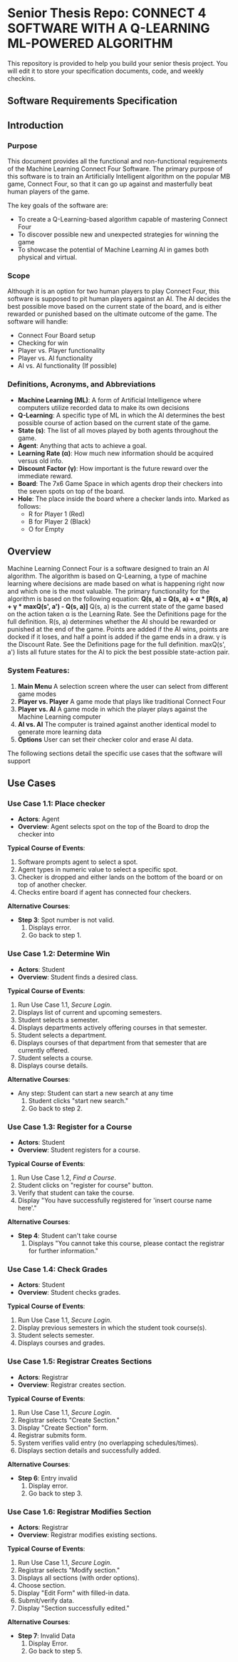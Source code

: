 # Senior Thesis Repo: CONNECT 4 SOFTWARE WITH A Q-LEARNING ML-POWERED ALGORITHM
This repository is provided to help you build your senior thesis project. You will edit it to store your specification documents, code, and weekly checkins.

## Software Requirements Specification

## Introduction

### Purpose
This document provides all the functional and non-functional requirements of the Machine Learning Connect Four Software. The primary purpose of this software is to train an Artificially Intelligent algorithm on the popular MB game, Connect Four, so that it can go up against and masterfully beat human players of the game.

The key goals of the software are:
- To create a Q-Learning-based algorithm capable of mastering Connect Four
- To discover possible new and unexpected strategies for winning the game
- To showcase the potential of Machine Learning AI in games both physical and virtual.

### Scope
Although it is an option for two human players to play Connect Four, this software is supposed to pit human players against an AI. The AI decides the best possible move based on the current state of the board, and is either rewarded or punished based on the ultimate outcome of the game.
The software will handle:
- Connect Four Board setup
- Checking for win
- Player vs. Player functionality
- Player vs. AI functionality
- AI vs. AI functionality (If possible)

### Definitions, Acronyms, and Abbreviations
- **Machine Learning (ML)**: A form of Artificial Intelligence where computers utilize recorded data to make its own decisions
- **Q-Learning**: A specific type of ML in which the AI determines the best possible course of action based on the current state of the game.
- **State (s)**: The list of all moves played by both agents throughout the game.
- **Agent**: Anything that acts to achieve a goal.
- **Learning Rate (α)**: How much new information should be acquired versus old info.
- **Discount Factor (γ)**: How important is the future reward over the immediate reward.
- **Board**: The 7x6 Game Space in which agents drop their checkers into the seven spots on top of the board.
- **Hole**: The place inside the board where a checker lands into. Marked as follows:
  - R for Player 1 (Red)
  - B for Player 2 (Black)
  - O for Empty

## Overview
Machine Learning Connect Four is a software designed to train an AI algorithm. The algorithm is based on Q-Learning, a type of machine learning where decisions are made based on what is happening right now and which one is the most valuable.
The primary functionality for the algorithm is based on the following equation: **Q(s, a) = Q(s, a) + α * [R(s, a) + γ * maxQ(s', a') - Q(s, a)]**
Q(s, a) is the current state of the game based on the action taken
α is the Learning Rate. See the Definitions page for the full definition.
R(s, a) determines whether the AI should be rewarded or punished at the end of the game. Points are added if the AI wins, points are docked if it loses, and half a point is added if the game ends in a draw.
γ is the Discount Rate. See the Definitions page for the full definition.
maxQ(s', a') lists all future states for the AI to pick the best possible state-action pair.

### System Features:
1. **Main Menu** A selection screen where the user can select from different game modes
2. **Player vs. Player** A game mode that plays like traditional Connect Four
3. **Player vs. AI** A game mode in which the player plays against the Machine Learning computer
4. **AI vs. AI** The computer is trained against another identical model to generate more learning data
5. **Options** User can set their checker color and erase AI data.

The following sections detail the specific use cases that the software will support

## Use Cases

### Use Case 1.1: Place checker
- **Actors**: Agent
- **Overview**: Agent selects spot on the top of the Board to drop the checker into

**Typical Course of Events**:
1. Software prompts agent to select a spot.
2. Agent types in numeric value to select a specific spot.
3. Checker is dropped and either lands on the bottom of the board or on top of another checker.
4. Checks entire board if agent has connected four checkers.

**Alternative Courses**:
- **Step 3**: Spot number is not valid.
  1. Displays error.
  2. Go back to step 1.

### Use Case 1.2: Determine Win
- **Actors**: Student
- **Overview**: Student finds a desired class.

**Typical Course of Events**:
1. Run Use Case 1.1, *Secure Login*.
2. Displays list of current and upcoming semesters.
3. Student selects a semester.
4. Displays departments actively offering courses in that semester.
5. Student selects a department.
6. Displays courses of that department from that semester that are currently offered.
7. Student selects a course.
8. Displays course details.

**Alternative Courses**:
- Any step: Student can start a new search at any time
  1. Student clicks "start new search."
  2. Go back to step 2.

### Use Case 1.3: Register for a Course
- **Actors**: Student
- **Overview**: Student registers for a course.

**Typical Course of Events**:
1. Run Use Case 1.2, *Find a Course*.
2. Student clicks on "register for course" button.
3. Verify that student can take the course.
4. Display "You have successfully registered for 'insert course name here'."

**Alternative Courses**:
- **Step 4**: Student can't take course
  1. Displays "You cannot take this course, please contact the registrar for further information."

### Use Case 1.4: Check Grades
- **Actors**: Student
- **Overview**: Student checks grades.

**Typical Course of Events**:
1. Run Use Case 1.1, *Secure Login*.
2. Display previous semesters in which the student took course(s).
3. Student selects semester.
4. Displays courses and grades.

### Use Case 1.5: Registrar Creates Sections
- **Actors**: Registrar
- **Overview**: Registrar creates section.

**Typical Course of Events**:
1. Run Use Case 1.1, *Secure Login*.
2. Registrar selects "Create Section."
3. Display "Create Section" form.
4. Registrar submits form.
5. System verifies valid entry (no overlapping schedules/times).
6. Displays section details and successfully added.

**Alternative Courses**:
- **Step 6**: Entry invalid
  1. Display error.
  2. Go back to step 3.

### Use Case 1.6: Registrar Modifies Section
- **Actors**: Registrar
- **Overview**: Registrar modifies existing sections.

**Typical Course of Events**:
1. Run Use Case 1.1, *Secure Login*.
2. Registrar selects "Modify section."
3. Displays all sections (with order options).
4. Choose section.
5. Display "Edit Form" with filled-in data.
6. Submit/verify data.
7. Display "Section successfully edited."

**Alternative Courses**:
- **Step 7**: Invalid Data
  1. Display Error.
  2. Go back to step 5.
